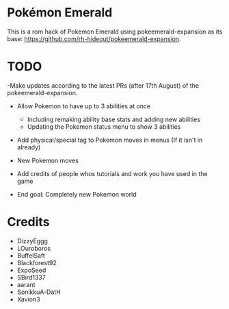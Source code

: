 # Pokémon Emerald

This is a rom hack of Pokemon Emerald using pokeemerald-expansion as its base: https://github.com/rh-hideout/pokeemerald-expansion.

# TODO

-Make updates according to the latest PRs (after 17th August) of the pokeemerald-expansion. 

- Allow Pokemon to have up to 3 abilities at once
	- Including remaking ability base stats and adding new abilities
	- Updating the Pokemon status menu to show 3 abilities
- Add physical/special tag to Pokemon moves in menus (If it isn't in already)
- New Pokemon moves
- Add credits of people whos tutorials and work you have used in the game

- End goal: Completely new Pokemon world

# Credits

- DizzyEggg
- LOuroboros
- BuffelSaft
- Blackforest92
- ExpoSeed
- SBird1337
- aarant
- SonikkuA-DatH
- Xavion3
